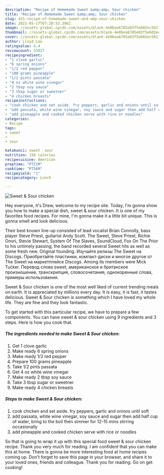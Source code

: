 ```yaml
---
description: "Recipe of Homemade Sweet &amp;amp; Sour chicken"
title: "Recipe of Homemade Sweet &amp;amp; Sour chicken"
slug: 421-recipe-of-homemade-sweet-and-amp-sour-chicken
date: 2021-05-17T07:20:53.396Z
image: //assets-global.cpcdn.com/assets/blank-4e0bea6785e03f5e602ec562f230caae08da540cada707380b4fe1bbebba43da.png
thumbnail: //assets-global.cpcdn.com/assets/blank-4e0bea6785e03f5e602ec562f230caae08da540cada707380b4fe1bbebba43da.png
cover: //assets-global.cpcdn.com/assets/blank-4e0bea6785e03f5e602ec562f230caae08da540cada707380b4fe1bbebba43da.png
author: Lloyd Lee
ratingvalue: 4.4
reviewcount: 33827
recipeingredient:
- "1 clove garlic"
- "6 spring onions"
- "1/2 red pepper"
- "100 grams pineapple"
- "1/2 pints passata"
- "4 oz white wine vinegar"
- "2 tbsp soy sauce"
- "3 tbsp sugar or sweetner"
- "4 chicken breasts"
recipeinstructions:
- "cook chicken and set aside. fry peppers, garlic and onions until soft"
- "add passata, white wine vinegar, soy sauce and sugar then add half cup of water, bring to the boil then simmer for 12-15 mins stirring occasionally"
- "add pineapple and cooked chicken serve with rice or noodles"
categories:
- Recipe
tags:
- sweet
- 
- sour

katakunci: sweet  sour 
nutrition: 156 calories
recipecuisine: American
preptime: "PT21M"
cooktime: "PT56M"
recipeyield: "1"
recipecategory: Lunch

---
```



![Sweet &amp; Sour chicken](//assets-global.cpcdn.com/assets/blank-4e0bea6785e03f5e602ec562f230caae08da540cada707380b4fe1bbebba43da.png)

Hey everyone, it's Drew, welcome to my recipe site. Today, I'm gonna show you how to make a special dish, sweet &amp; sour chicken. It is one of my favorites food recipes. For mine, I'm gonna make it a little bit unique. This is gonna smell and look delicious.

Their best known line-up consisted of lead vocalist Brian Connolly, bass player Steve Priest, guitarist Andy Scott. The Sweet, Steve Priest, Richie Onori, Stevie Stewart, System Of The Slaves, SoundCloud, Fox On The Prior to his untimely passing, the band recorded several Sweet hits as well as some fresh new. Original founding. Изучайте релизы The Sweet на Discogs. Приобретайте пластинки, компакт-диски и многое другое от The Sweet на маркетплейсе Discogs. Among its members were Mick Tucker. Перевод слова sweet, американское и британское произношение, транскрипция, словосочетания, однокоренные слова, примеры использования.

Sweet &amp; Sour chicken is one of the most well liked of current trending meals on earth. It is appreciated by millions every day. It is easy, it is fast, it tastes delicious. Sweet &amp; Sour chicken is something which I have loved my whole life. They are fine and they look fantastic.


To get started with this particular recipe, we have to prepare a few components. You can have sweet &amp; sour chicken using 9 ingredients and 3 steps. Here is how you cook that.

<!--inarticleads1-->

##### The ingredients needed to make Sweet &amp; Sour chicken:

1. Get 1 clove garlic
1. Make ready 6 spring onions
1. Make ready 1/2 red pepper
1. Prepare 100 grams pineapple
1. Take 1/2 pints passata
1. Get 4 oz white wine vinegar
1. Make ready 2 tbsp soy sauce
1. Take 3 tbsp sugar or sweetner
1. Make ready 4 chicken breasts




<!--inarticleads2-->

##### Steps to make Sweet &amp; Sour chicken:

1. cook chicken and set aside. fry peppers, garlic and onions until soft
1. add passata, white wine vinegar, soy sauce and sugar then add half cup of water, bring to the boil then simmer for 12-15 mins stirring occasionally
1. add pineapple and cooked chicken serve with rice or noodles




So that is going to wrap it up with this special food sweet &amp; sour chicken recipe. Thank you very much for reading. I am confident that you can make this at home. There is gonna be more interesting food at home recipes coming up. Don't forget to save this page in your browser, and share it to your loved ones, friends and colleague. Thank you for reading. Go on get cooking!
